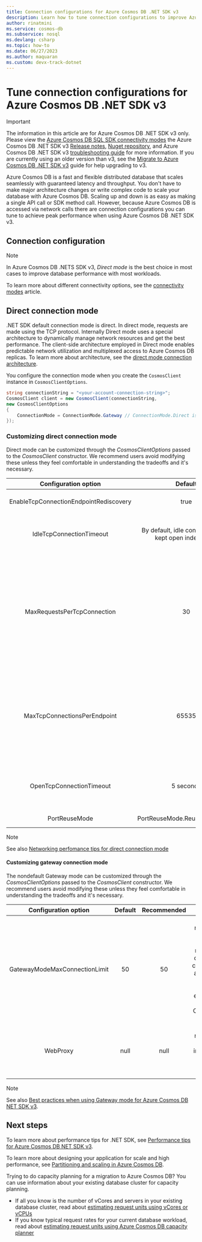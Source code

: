 ```yaml
---
title: Connection configurations for Azure Cosmos DB .NET SDK v3
description: Learn how to tune connection configurations to improve Azure Cosmos DB database performance for .NET SDK v3
author: rinatmini
ms.service: cosmos-db
ms.subservice: nosql
ms.devlang: csharp
ms.topic: how-to
ms.date: 06/27/2023
ms.author: maquaran
ms.custom: devx-track-dotnet
---
```

# Tune connection configurations for Azure Cosmos DB .NET SDK v3

> [!IMPORTANT]  
> The information in this article are for Azure Cosmos DB .NET SDK v3 only. Please view the [Azure Cosmos DB SQL SDK connectivity modes](sdk-connection-modes.md) the Azure Cosmos DB .NET SDK v3 [Release notes](sdk-dotnet-v3.md), [Nuget repository](https://www.nuget.org/packages/Microsoft.Azure.Cosmos), and Azure Cosmos DB .NET SDK v3 [troubleshooting guide](troubleshoot-dotnet-sdk.md) for more information. If you are currently using an older version than v3, see the [Migrate to Azure Cosmos DB .NET SDK v3](migrate-dotnet-v3.md) guide for help upgrading to v3.

Azure Cosmos DB is a fast and flexible distributed database that scales seamlessly with guaranteed latency and throughput. You don't have to make major architecture changes or write complex code to scale your database with Azure Cosmos DB. Scaling up and down is as easy as making a single API call or SDK method call. However, because Azure Cosmos DB is accessed via network calls there are connection configurations you can tune to achieve peak performance when using Azure Cosmos DB .NET SDK v3.

## Connection configuration

> [!NOTE]
> In Azure Cosmos DB .NETS SDK v3, *Direct mode* is the best choice in most cases to improve database performance with most workloads.

To learn more about different connectivity options, see the [connectivity modes](sdk-connection-modes.md) article.

## Direct connection mode

.NET SDK default connection mode is direct. In direct mode, requests are made using the TCP protocol. Internally Direct mode uses a special architecture to dynamically manage network resources and get the best performance. The client-side architecture employed in Direct mode enables predictable network utilization and multiplexed access to Azure Cosmos DB replicas. To learn more about architecture, see the [direct mode connection architecture](sdk-connection-modes.md#direct-mode).

You configure the connection mode when you create the `CosmosClient` instance in `CosmosClientOptions`.

```csharp
string connectionString = "<your-account-connection-string>";
CosmosClient client = new CosmosClient(connectionString,
new CosmosClientOptions
{
    ConnectionMode = ConnectionMode.Gateway // ConnectionMode.Direct is the default
});
```

### Customizing direct connection mode

Direct mode can be customized through the *CosmosClientOptions* passed to the *CosmosClient* constructor. We recommend users avoid modifying these unless they feel comfortable in understanding the tradeoffs and it's necessary.

| Configuration option       | Default          | Recommended   | Details |
| :------------------:       | :-----:          | :---------:   | :-----: |
| EnableTcpConnectionEndpointRediscovery        | true           | true        | This represents the flag to enable address cache refresh on TCP connection reset notification. |
| IdleTcpConnectionTimeout        | By default, idle connections are kept open indefinitely.          | 20h-24h        | This represents the amount of idle time after which unused connections are closed. Recommended values are between 20 minutes and 24 hours. |
| MaxRequestsPerTcpConnection        | 30           | 30        | This represents the number of requests allowed simultaneously over a single TCP connection. When more requests are in flight simultaneously, the direct/TCP client opens extra connections. Don't set this value lower than four requests per connection or higher than 50-100 requests per connection. Applications with a high degree of parallelism per connection, with large requests or responses, or with tight latency requirements might get better performance with 8-16 requests per connection. |
| MaxTcpConnectionsPerEndpoint        | 65535           | 65535        | This represents the maximum number of TCP connections that may be opened to each Cosmos DB back-end. Together with MaxRequestsPerTcpConnection, this setting limits the number of requests that are simultaneously sent to a single Cosmos DB back-end(MaxRequestsPerTcpConnection x MaxTcpConnectionPerEndpoint). Value must be greater than or equal to 16. |
| OpenTcpConnectionTimeout      | 5 seconds     | >= 5 seconds  | This represents the amount of time allowed for trying to establish a connection. When the time elapses, the attempt is canceled and an error is returned. Longer timeouts delay retries and failures. |
| PortReuseMode      | PortReuseMode.ReuseUnicastPort     | PortReuseMode.ReuseUnicastPort  | This represents the client port reuse policy used by the transport stack. |

> [!NOTE]
> See also [Networking perfomance tips for direct connection mode](performance-tips-dotnet-sdk-v3.md?tabs=trace-net-core#networking)

#### Customizing gateway connection mode

The nondefault Gateway mode can be customized through the *CosmosClientOptions* passed to the *CosmosClient* constructor. We recommend users avoid modifying these unless they feel comfortable in understanding the tradeoffs and it's necessary.

| Configuration option       | Default          | Recommended   | Details |
| :------------------:       | :-----:          | :---------:   | :-----: |
| GatewayModeMaxConnectionLimit        | 50           | 50        | This represents the maximum number of concurrent connections allowed for the target service endpoint in the Azure Cosmos DB service. |
| WebProxy        |  null           |  null       | This represents the proxy information used for web requests. |

> [!NOTE]
> See also [Best practices when using Gateway mode for Azure Cosmos DB NET SDK v3](best-practice-dotnet.md#best-practices-when-using-gateway-mode).

## Next steps

To learn more about performance tips for .NET SDK, see [Performance tips for Azure Cosmos DB NET SDK v3](performance-tips-dotnet-sdk-v3.md).

To learn more about designing your application for scale and high performance, see [Partitioning and scaling in Azure Cosmos DB](../partitioning-overview.md).

Trying to do capacity planning for a migration to Azure Cosmos DB? You can use information about your existing database cluster for capacity planning.
* If all you know is the number of vCores and servers in your existing database cluster, read about [estimating request units using vCores or vCPUs](../convert-vcore-to-request-unit.md) 
* If you know typical request rates for your current database workload, read about [estimating request units using Azure Cosmos DB capacity planner](estimate-ru-with-capacity-planner.md)